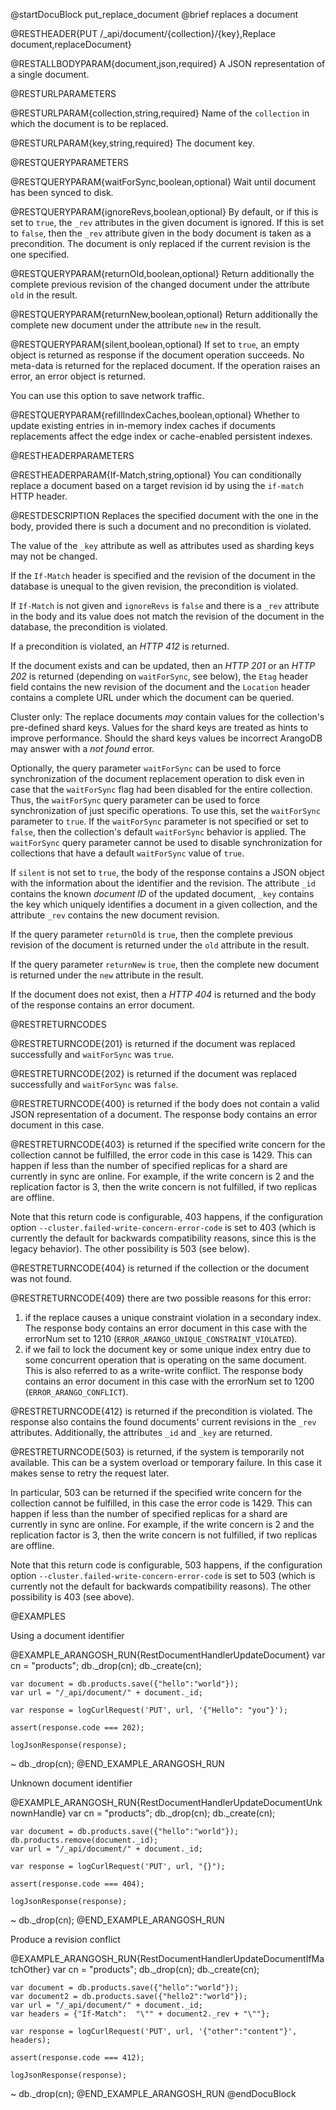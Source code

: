 
@startDocuBlock put_replace_document
@brief replaces a document

@RESTHEADER{PUT /_api/document/{collection}/{key},Replace document,replaceDocument}

@RESTALLBODYPARAM{document,json,required}
A JSON representation of a single document.

@RESTURLPARAMETERS

@RESTURLPARAM{collection,string,required}
Name of the `collection` in which the document is to be replaced.

@RESTURLPARAM{key,string,required}
The document key.

@RESTQUERYPARAMETERS

@RESTQUERYPARAM{waitForSync,boolean,optional}
Wait until document has been synced to disk.

@RESTQUERYPARAM{ignoreRevs,boolean,optional}
By default, or if this is set to `true`, the `_rev` attributes in
the given document is ignored. If this is set to `false`, then
the `_rev` attribute given in the body document is taken as a
precondition. The document is only replaced if the current revision
is the one specified.

@RESTQUERYPARAM{returnOld,boolean,optional}
Return additionally the complete previous revision of the changed
document under the attribute `old` in the result.

@RESTQUERYPARAM{returnNew,boolean,optional}
Return additionally the complete new document under the attribute `new`
in the result.

@RESTQUERYPARAM{silent,boolean,optional}
If set to `true`, an empty object is returned as response if the document operation
succeeds. No meta-data is returned for the replaced document. If the
operation raises an error, an error object is returned.

You can use this option to save network traffic.

@RESTQUERYPARAM{refillIndexCaches,boolean,optional}
Whether to update existing entries in in-memory index caches if documents
replacements affect the edge index or cache-enabled persistent indexes.

@RESTHEADERPARAMETERS

@RESTHEADERPARAM{If-Match,string,optional}
You can conditionally replace a document based on a target revision id by
using the `if-match` HTTP header.

@RESTDESCRIPTION
Replaces the specified document with the one in the body, provided there is
such a document and no precondition is violated.

The value of the `_key` attribute as well as attributes
used as sharding keys may not be changed.

If the `If-Match` header is specified and the revision of the
document in the database is unequal to the given revision, the
precondition is violated.

If `If-Match` is not given and `ignoreRevs` is `false` and there
is a `_rev` attribute in the body and its value does not match
the revision of the document in the database, the precondition is
violated.

If a precondition is violated, an *HTTP 412* is returned.

If the document exists and can be updated, then an *HTTP 201* or
an *HTTP 202* is returned (depending on `waitForSync`, see below),
the `Etag` header field contains the new revision of the document
and the `Location` header contains a complete URL under which the
document can be queried.

Cluster only: The replace documents _may_ contain
values for the collection's pre-defined shard keys. Values for the shard keys
are treated as hints to improve performance. Should the shard keys
values be incorrect ArangoDB may answer with a *not found* error.

Optionally, the query parameter `waitForSync` can be used to force
synchronization of the document replacement operation to disk even in case
that the `waitForSync` flag had been disabled for the entire collection.
Thus, the `waitForSync` query parameter can be used to force synchronization
of just specific operations. To use this, set the `waitForSync` parameter
to `true`. If the `waitForSync` parameter is not specified or set to
`false`, then the collection's default `waitForSync` behavior is
applied. The `waitForSync` query parameter cannot be used to disable
synchronization for collections that have a default `waitForSync` value
of `true`.

If `silent` is not set to `true`, the body of the response contains a JSON
object with the information about the identifier and the revision. The attribute
`_id` contains the known *document ID* of the updated document, `_key`
contains the key which uniquely identifies a document in a given collection,
and the attribute `_rev` contains the new document revision.

If the query parameter `returnOld` is `true`, then
the complete previous revision of the document
is returned under the `old` attribute in the result.

If the query parameter `returnNew` is `true`, then
the complete new document is returned under
the `new` attribute in the result.

If the document does not exist, then a *HTTP 404* is returned and the
body of the response contains an error document.

@RESTRETURNCODES

@RESTRETURNCODE{201}
is returned if the document was replaced successfully and
`waitForSync` was `true`.

@RESTRETURNCODE{202}
is returned if the document was replaced successfully and
`waitForSync` was `false`.

@RESTRETURNCODE{400}
is returned if the body does not contain a valid JSON representation
of a document. The response body contains
an error document in this case.

@RESTRETURNCODE{403}
is returned if the specified write concern for the collection cannot be
fulfilled, the error code in this case is 1429. This can happen if less
than the number of specified replicas for a shard are currently in sync
are online. For example, if the write concern is 2 and the replication
factor is 3, then the write concern is not fulfilled, if two replicas
are offline.

Note that this return code is configurable, 403 happens, if the
configuration option `--cluster.failed-write-concern-error-code` is
set to 403 (which is currently the default for backwards compatibility
reasons, since this is the legacy behavior). The other possibility is
503 (see below).

@RESTRETURNCODE{404}
is returned if the collection or the document was not found.

@RESTRETURNCODE{409}
there are two possible reasons for this error:
1) if the replace causes a unique constraint violation in a secondary
index. The response body contains an error document in
this case with the errorNum set to 1210 (`ERROR_ARANGO_UNIQUE_CONSTRAINT_VIOLATED`).
2) if we fail to lock the document key or some unique index entry
due to some concurrent operation that is operating on the same
document. This is also referred to as a write-write conflict.
The response body contains an error document in this case with the
errorNum set to 1200 (`ERROR_ARANGO_CONFLICT`).

@RESTRETURNCODE{412}
is returned if the precondition is violated. The response also contains
the found documents' current revisions in the `_rev` attributes.
Additionally, the attributes `_id` and `_key` are returned.

@RESTRETURNCODE{503}
is returned, if the system is temporarily not available. This can be a
system overload or temporary failure. In this case it makes sense to
retry the request later.

In particular, 503 can be returned if the specified write concern for
the collection cannot be fulfilled, in this case the error code is
1429. This can happen if less than the number of specified replicas for
a shard are currently in sync are online. For example, if the write
concern is 2 and the replication factor is 3, then the write concern is
not fulfilled, if two replicas are offline.

Note that this return code is configurable, 503 happens, if the
configuration option `--cluster.failed-write-concern-error-code` is
set to 503 (which is currently not the default for backwards compatibility
reasons). The other possibility is 403 (see above).

@EXAMPLES

Using a document identifier

@EXAMPLE_ARANGOSH_RUN{RestDocumentHandlerUpdateDocument}
    var cn = "products";
    db._drop(cn);
    db._create(cn);

    var document = db.products.save({"hello":"world"});
    var url = "/_api/document/" + document._id;

    var response = logCurlRequest('PUT', url, '{"Hello": "you"}');

    assert(response.code === 202);

    logJsonResponse(response);
  ~ db._drop(cn);
@END_EXAMPLE_ARANGOSH_RUN

Unknown document identifier

@EXAMPLE_ARANGOSH_RUN{RestDocumentHandlerUpdateDocumentUnknownHandle}
    var cn = "products";
    db._drop(cn);
    db._create(cn);

    var document = db.products.save({"hello":"world"});
    db.products.remove(document._id);
    var url = "/_api/document/" + document._id;

    var response = logCurlRequest('PUT', url, "{}");

    assert(response.code === 404);

    logJsonResponse(response);
  ~ db._drop(cn);
@END_EXAMPLE_ARANGOSH_RUN

Produce a revision conflict

@EXAMPLE_ARANGOSH_RUN{RestDocumentHandlerUpdateDocumentIfMatchOther}
    var cn = "products";
    db._drop(cn);
    db._create(cn);

    var document = db.products.save({"hello":"world"});
    var document2 = db.products.save({"hello2":"world"});
    var url = "/_api/document/" + document._id;
    var headers = {"If-Match":  "\"" + document2._rev + "\""};

    var response = logCurlRequest('PUT', url, '{"other":"content"}', headers);

    assert(response.code === 412);

    logJsonResponse(response);
  ~ db._drop(cn);
@END_EXAMPLE_ARANGOSH_RUN
@endDocuBlock
